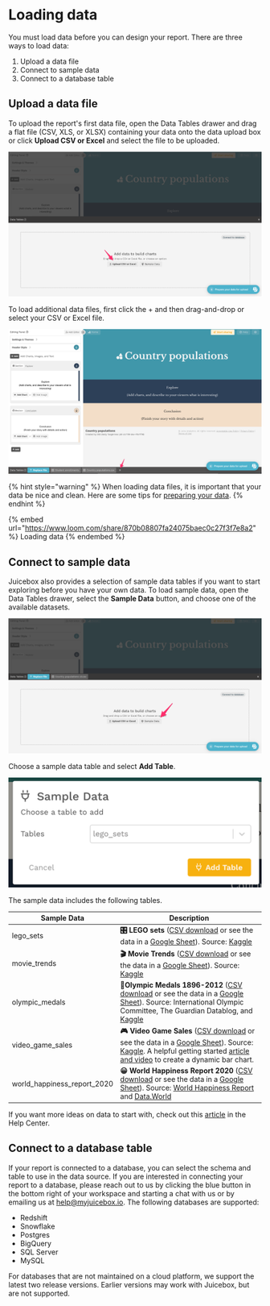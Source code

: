 # Loading data

You must load data before you can design your report. There are three ways to load data:

1. Upload a data file
2. Connect to sample data
3. Connect to a database table

## Upload a data file

To upload the report's first data file, open the Data Tables drawer and drag a flat file (CSV, XLS, or XLSX) containing your data onto the data upload box or click **Upload CSV or Excel** and select the file to be uploaded.

![Add data by uploading a CSV or Excel file](<../../.gitbook/assets/image (371) (1).png>)

To load additional data files, first click the + and then drag-and-drop or select your CSV or Excel file.

![Click the "+" in the Data Tables drawer to add additional data tables](<../../.gitbook/assets/image (401) (1).png>)

{% hint style="warning" %}
When loading data files, it is important that your data be nice and clean. Here are some tips for [preparing your data](../design-tips/preparing-your-data.md).&#x20;
{% endhint %}

{% embed url="https://www.loom.com/share/870b08807fa24075baec0c27f3f7e8a2" %}
Loading data
{% endembed %}

## Connect to sample data

Juicebox also provides a selection of sample data tables if you want to start exploring before you have your own data. To load sample data, open the Data Tables drawer, select the **Sample Data** button, and choose one of the available datasets.&#x20;

![Load data by connecting to sample data](<../../.gitbook/assets/image (357).png>)

Choose a sample data table and select **Add Table**.

![](<../../.gitbook/assets/image (338) (1).png>)

The sample data includes the following tables.&#x20;

| Sample Data                    | Description                                                                                                                                                                                                                                                                                                                                                                                                                                                                                                                 |
| ------------------------------ | --------------------------------------------------------------------------------------------------------------------------------------------------------------------------------------------------------------------------------------------------------------------------------------------------------------------------------------------------------------------------------------------------------------------------------------------------------------------------------------------------------------------------- |
| lego\_sets                     |  **🎛 LEGO sets** ([CSV download](https://docs.google.com/spreadsheets/d/10lJ-WWUvI8A1ezdzK0NWvGp5hjKT73Nj2N9eccLQIqY/export?format=csv\&gid=0) or see the data in a [Google Sheet](https://docs.google.com/spreadsheets/d/10lJ-WWUvI8A1ezdzK0NWvGp5hjKT73Nj2N9eccLQIqY/edit#gid=0)). Source: [Kaggle](https://www.kaggle.com/mterzolo/lego-sets)                                                                                                                                                                           |
| movie\_trends                  |  **🎬 Movie Trends** ([CSV download](https://docs.google.com/spreadsheets/d/1FyPKMdoHskUyDLJzo66fq5LBZxwIcot-JWGakXz9D\_o/export?format=csv) or see the data in a [Google Sheet](https://docs.google.com/spreadsheets/d/1FyPKMdoHskUyDLJzo66fq5LBZxwIcot-JWGakXz9D\_o/)). Source: [Kaggle](https://www.kaggle.com/)                                                                                                                                                                                                         |
| olympic\_medals                |  **🥇Olympic Medals 1896-2012** ([CSV download](https://docs.google.com/spreadsheets/d/1t5VH3Psl2O-ooo8vYPLkDplIWvUiYcQNeyJzVyiun98/export?format=csv\&gid=0) or see the data in a [Google Sheet](https://docs.google.com/spreadsheets/d/1t5VH3Psl2O-ooo8vYPLkDplIWvUiYcQNeyJzVyiun98/edit#gid=0)). Source: International Olympic Committee, The Guardian Datablog, and [Kaggle](https://www.kaggle.com/the-guardian/olympic-games)                                                                                         |
| video\_game\_sales             |  **🎮 Video Game Sales** ([CSV download](https://docs.google.com/spreadsheets/d/1HGTdSQF62dQMwyTCq71XcN5lO4cI9WzNIRthT1Uh\_eE/export?format=csv) or see the data in a [Google Sheet](https://docs.google.com/spreadsheets/d/1HGTdSQF62dQMwyTCq71XcN5lO4cI9WzNIRthT1Uh\_eE)). Source: [Kaggle](https://www.kaggle.com/gregorut/videogamesales). A helpful getting started [article and video](https://intercom.help/juiceboxdata/en/articles/4720121-simple-apps-dynamic-bar-chart-and-table) to create a dynamic bar chart. |
| world\_happiness\_report\_2020 | **😀 World Happiness Report 2020** ([CSV download](https://docs.google.com/spreadsheets/d/1UuRe1YL79gi8eeNDBM\_oHMFiXUDvw4F2IJ6p9SNtZXI/export?format=csv\&gid=6513579) or see the data in a [Google Sheet](https://docs.google.com/spreadsheets/d/1UuRe1YL79gi8eeNDBM\_oHMFiXUDvw4F2IJ6p9SNtZXI/edit#gid=6513579)). Source: [World Happiness Report](https://worldhappiness.report/ed/2020/) and [Data.World](https://data.world/makeovermonday)                                                                           |

If you want more ideas on data to start with, check out this [article](https://help.myjuicebox.io/en/articles/4346552-sample-data-to-get-started) in the Help Center.

## Connect to a database table

If your report is connected to a database, you can select the schema and table to use in the data source. If you are interested in connecting your report to a database, please reach out to us by clicking the blue button in the bottom right of your workspace and starting a chat with us or by emailing us at [help@myjuicebox.io](mailto:help@myjuicebox.io). The following databases are supported:

* Redshift
* Snowflake
* Postgres
* BigQuery
* SQL Server
* MySQL

For databases that are not maintained on a cloud platform, we support the latest two release versions. Earlier versions may work with Juicebox, but are not supported.
